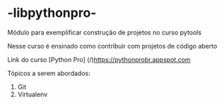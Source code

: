 # -libpythonpro-
Módulo para exemplificar construção de projetos no curso pytools

Nesse curso é ensinado como contribuir com projetos de código aberto

Link do curso [Python Pro] (/)https://pythonprobr.appspot.com

Tópicos a serem abordados:
1. Git
2. Virtualenv